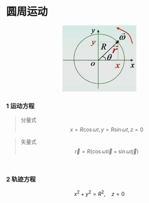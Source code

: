 &emsp;
# 圆周运动
<div align=center>
    <img src="imgs/0-9.png" width=200>
</div>

### 1 运动方程
>分量式
$$x=R \cos \omega t, y=R \sin \omega t, z=0$$

>矢量式
$$\vec{r}=R(\cos \omega t \vec{i}+\sin \omega t \vec{j})$$


&emsp;
### 2 轨迹方程

$$x^2+y^2=R^2, \quad z=0$$
